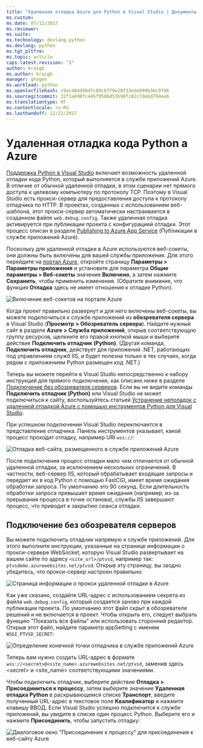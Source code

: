 ```yaml
---
title: "Удаленная отладка Azure для Python в Visual Studio | Документы Майкрософт"
ms.custom: 
ms.date: 07/12/2017
ms.reviewer: 
ms.suite: 
ms.technology: devlang-python
ms.devlang: python
ms.tgt_pltfrm: 
ms.topic: article
caps.latest.revision: "1"
author: kraigb
ms.author: kraigb
manager: ghogen
ms.workload: python
ms.openlocfilehash: c9ac484d90d7c80cbff0e20f33ede099b36c9786
ms.sourcegitcommit: 32f1a690fc445f9586d53698fc82c7debd784eeb
ms.translationtype: HT
ms.contentlocale: ru-RU
ms.lasthandoff: 12/22/2017
---
```

# <a name="remotely-debugging-python-code-on-azure"></a>Удаленная отладка кода Python а Azure

[Поддержка Python в Visual Studio](installation.md) включает возможность удаленной отладки кода Python, который выполняется в службе приложений Azure. В отличие от обычной удаленной отладки, в этом сценарии нет прямого доступа к целевому компьютеру по протоколу TCP. Поэтому в Visual Studio есть прокси-сервер для предоставления доступа к протоколу отладчика по HTTP. В проектах, созданных с использованием веб-шаблона, этот прокси-сервер автоматически настраивается в созданном файле `web.debug.config`. Также удаленная отладка активируется при публикации проекта с конфигурацией отладки. Этот процесс описан в разделе [Publishing to Azure App Service](template-web.md#publishing-to-azure-app-service) (Публикации в службе приложений Azure).

Поскольку для удаленной отладки в Azure используются веб-сокеты, они должны быть включены для вашей службы приложения. Для этого перейдите на [портал Azure](https://portal.azure.com), откройте страницу **Параметры > Параметры приложения** и установите для параметра **Общие параметры > Веб-сокеты** значение **Включено**, а затем нажмите **Сохранить**, чтобы применить изменения. (Обратите внимание, что функция **Отладка** здесь не имеет отношения к отладке Python).

![Включение веб-сокетов на портале Azure](media/azure-remote-debugging-enable-web-sockets.png)

Когда проект правильно развернут и для него включены веб-сокеты, вы можете подключиться к службе приложений из **обозревателя сервера** в Visual Studio (**Просмотр > Обозреватель сервера**). Найдите нужный сайт в разделе **Azure > Служба приложений**, открыв соответствующую группу ресурсов, щелкните его правой кнопкой мыши и выберите действие **Подключить отладчик (Python)**. (Другая команда, **Подключить отладчик**, действует для приложений .NET, работающих под управлением служб IIS, и будет полезна только в тех случаях, когда рядом с приложением Python размещен код .NET.)

Теперь вы можете перейти в Visual Studio непосредственно к набору инструкций для прямого подключения, как описано ниже в разделе [Подключение без обозревателя серверов](#attaching-without-server-explorer). Если вы не видите команды **Подключить отладчик (Python)** или Visual Studio не может подключиться к сайту, воспользуйтесь статьей [Устранение неполадок с удаленной отладкой Azure с помощью инструментов Python для Visual Studio](debugging-azure-remote-troubleshooting.md).

При успешном подключении Visual Studio переключается в представление отладчика. Панель инструментов указывает, какой процесс проходит отладку, например URI `wss://`:

![Отладка веб-сайта, размещенного в службе приложений Azure](media/azure-remote-debugging-attached.png)

После подключения процесс отладки мало чем отличается от обычной удаленной отладки, за исключением нескольких ограничений. В частности, веб-сервер IIS, который обрабатывает входящие запросы и передает их в код Python с помощью FastCGI, имеет время ожидания обработки запроса. По умолчанию это 90 секунд. Если длительность обработки запроса превышает время ожидания (например, из-за прерывания процесса в точке останова), службы IIS завершают процесс, что приводит к закрытию сеанса отладки. 

## <a name="attaching-without-server-explorer"></a>Подключение без обозревателя серверов

Вы можете подключить отладчик напрямую к службе приложений. Для этого выполните инструкции, указанные на странице информации о прокси-сервере WebSocket, которую Visual Studio развертывает на вашем сайте по адресу `<site_url>/ptvsd`, например так: `ptvsdemo.azurewebsites.net/ptvsd`. Открыв эту страницу, вы заодно убедитесь, что прокси-сервер настроен правильно:

![Страница информации о прокси удаленной отладки в Azure](media/azure-remote-debugging-proxy-info-page.png)

Как уже сказано, создайте URL-адрес с использованием секрета из файла `web.debug.config`, который создается заново при каждой публикации проекта. По умолчанию этот файл скрыт в обозревателе решений и не включается в проект. Чтобы открыть его, следует выбрать функцию "Показать все файлы" или использовать сторонний редактор. Открыв этот файл, найдите параметр appSetting с именем `WSGI_PTVSD_SECRET`:

![Определение конечной точки отладчика в службе приложений Azure](media/azure-remote-debugging-secret.png)

Теперь вам нужно создать URL-адрес в формате `wss://<secret>@<site_name>.azurewebsites.net/ptvsd`, заменив здесь &lt;secret&gt; и &lt;site_name&gt; соответствующими значениями.

Чтобы подключить отладчик, выберите действие **Отладка > Присоединиться к процессу**, затем выберите значение **Удаленная отладка Python** в раскрывающемся списке **Транспорт**, введите полученный URL-адрес в текстовое поле **Квалификатор** и нажмите клавишу ВВОД. Если Visual Studio успешно подключится к службе приложений, вы увидите в списке один процесс Python. Выберите его и нажмите **Присоединить**, чтобы запустить отладку:

![Диалоговое окно "Присоединение к процессу" для присоединения к веб-сайту Azure](media/azure-remote-debugging-manual-attach.png)
